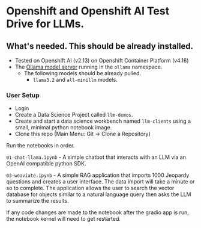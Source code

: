 # Openshift and Openshift AI Test Drive for LLMs. 

## What's needed. This should be already installed.

- Tested on Openshift AI (v2.13) on Openshift Container Platform (v4.16)
- The [Ollama model server](https://github.com/bkoz/ollama) running in the `ollama` namespace.
  - The following models should be already pulled.
    - `llama3.2` and `all-minillm` models.

### User Setup

- Login 
- Create a Data Science Project called `llm-demos`.
- Create and start a data science workbench named `llm-clients` using a small, minimal python 
notebook image.
- Clone this repo (Main Menu: Git -> Clone a Repository)

Run the notebooks in order.

`01-chat-llama.ipynb` - A simple chatbot that interacts with an LLM via
an OpenAI compatible python SDK.

`03-weaviate.ipynb` - A simple RAG application that imports 1000 Jeopardy
questions and creates a user interface.
The data import will take a minute or so to complete. The application allows the user
to search the vector database for objects similar to a natural language query then asks the LLM to 
summarize the results. 

If any code changes are made to the notebook after the gradio app is run, the notebook kernel
will need to get restarted.


